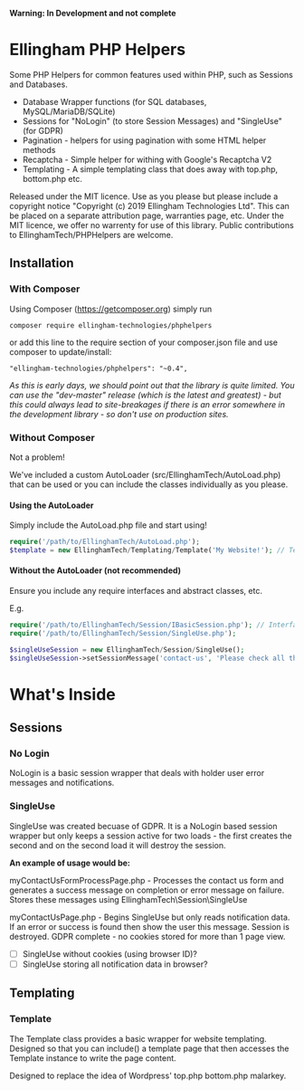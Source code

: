 **Warning: In Development and not complete**
# Ellingham PHP Helpers
Some PHP Helpers for common features used within PHP, such as Sessions and Databases.

- Database Wrapper functions (for SQL databases, MySQL/MariaDB/SQLite)
- Sessions for "NoLogin" (to store Session Messages) and "SingleUse" (for GDPR)
- Pagination - helpers for using pagination with some HTML helper methods
- Recaptcha - Simple helper for withing with Google's Recaptcha V2
- Templating - A simple templating class that does away with top.php, bottom.php etc.

Released under the MIT licence.  Use as you please but please include a copyright notice "Copyright (c) 2019 Ellingham Technologies Ltd".  This can be placed on a separate attribution page, warranties page, etc.  Under the MIT licence, we offer no warrenty for use of this library.  Public contributions to EllinghamTech/PHPHelpers are welcome.

## Installation
### With Composer
Using Composer (https://getcomposer.org) simply run
```
composer require ellingham-technologies/phphelpers
```

or add this line to the require section of your composer.json file and use composer to update/install:
```
"ellingham-technologies/phphelpers": "~0.4",
```

*As this is early days, we should point out that the library is quite limited.  You can use the "dev-master" release (which is the latest and greatest) - but this could always lead to site-breakages if there is an error somewhere in the development library - so don't use on production sites.*

### Without Composer
Not a problem!

We've included a custom AutoLoader (src/EllinghamTech/AutoLoad.php) that can be used or you can
include the classes individually as you please. 

#### Using the AutoLoader
Simply include the AutoLoad.php file and start using!

```php
require('/path/to/EllinghamTech/AutoLoad.php');
$template = new EllinghamTech/Templating/Template('My Website!'); // Template class is now autoloaded by PHP
```

#### Without the AutoLoader (not recommended)
Ensure you include any require interfaces and abstract classes, etc.

E.g.
```php
require('/path/to/EllinghamTech/Session/IBasicSession.php'); // Interface used by SingleUse session class
require('/path/to/EllinghamTech/Session/SingleUse.php');

$singleUseSession = new EllinghamTech/Session/SingleUse();
$singleUseSession->setSessionMessage('contact-us', 'Please check all the fields to ensure you have entered the correct details');
```

# What's Inside

## Sessions
### No Login
NoLogin is a basic session wrapper that deals with holder user error messages and notifications.

### SingleUse
SingleUse was created becuase of GDPR.  It is a NoLogin based session wrapper but only keeps a
session active for two loads - the first creates the second and on the second load it will destroy
the session.

**An example of usage would be:**

myContactUsFormProcessPage.php - Processes the contact us form and generates a success message on
completion or error message on failure.  Stores these messages using EllinghamTech\Session\SingleUse

myContactUsPage.php - Begins SingleUse but only reads notification data.  If an error or success is
found then show the user this message.  Session is destroyed.  GDPR complete - no cookies stored for
more than 1 page view.

- [ ] SingleUse without cookies (using browser ID)?
- [ ] SingleUse storing all notification data in browser?

## Templating
### Template
The Template class provides a basic wrapper for website templating.  Designed so that you can include()
a template page that then accesses the Template instance to write the page content.

Designed to replace the idea of Wordpress' top.php bottom.php malarkey.
